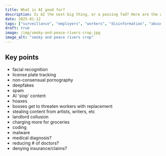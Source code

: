 ```yaml
---
title: What is AI good for?
description: Is AI the next big thing, or a passing fad? Here are the ways these technologies are being used today.
date: 2025-01-12
tags: ["surveillance", "employers", "workers", "disinformation", "abuse"]
draft: true
image: /img/smoky-and-peace-rivers-crop.jpg
image_alt: "smoky and peace rivers crop"
---
```


## Key points

* facial recognition
* license plate tracking
* non-consensual pornography
* deepfakes
* spam
* AI 'slop' content
* hoaxes
* bosses get to threaten workers with replacement
* stealing content from artists, writers, etc
* landlord collusion
* charging more for groceries
* coding
* malware
* medical diagnosis?
* reducing # of doctors?
* denying insurance/claims?